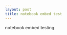 ```yaml
---
layout: post
title: notebook embed test
---
```


notebook embed testing

<script src="https://emgithub.com/embed-v2.js?target=https%3A%2F%2Fgithub.com%2Fpulumi%2Fautomation-api-examples%2Fblob%2Fmain%2Fpython%2Fpulumi_via_jupyter%2Fautomation_api.ipynb&style=default&type=ipynb&showBorder=on&showLineNumbers=on&showFileMeta=on&showFullPath=on&showCopy=on"></script>
